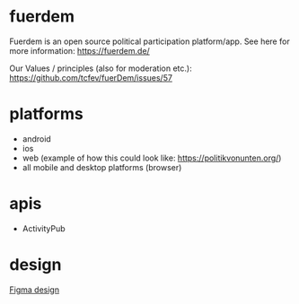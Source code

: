 # fuerdem
Fuerdem is an open source political participation platform/app.
See here for more information: https://fuerdem.de/

Our Values / principles (also for moderation etc.): https://github.com/tcfev/fuerDem/issues/57

# platforms
- android
- ios
- web (example of how this could look like: https://politikvonunten.org/)
- all mobile and desktop platforms (browser)

# apis
- ActivityPub

# design
[Figma design](https://www.figma.com/file/VHFRoqXfhc2ThZQMZUXcje/%D8%A8%D8%B1%D8%A7%DB%8C-%D9%85%D8%B1%D8%AF%D9%85%E2%80%8C%D8%B3%D8%A7%D9%84%D8%A7%D8%B1%DB%8C%2Ff%C3%BCrDem?node-id=0%3A1)

